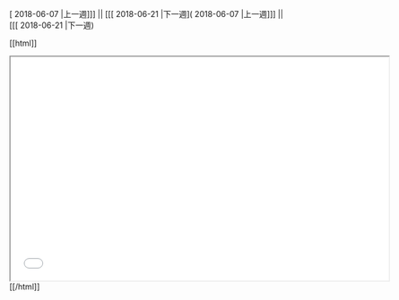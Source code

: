 [ 2018-06-07 |上一週]]] || [[[ 2018-06-21 |下一週]( 2018-06-07 |上一週]]] || [[[ 2018-06-21 |下一週)



[[html]]
<iframe src='<http://pad.hackingthursday.org>  ?showControls=true&showChat=true&showLineNumbers=true&useMonospaceFont=false' width=675 height=400></iframe>
[[/html]]